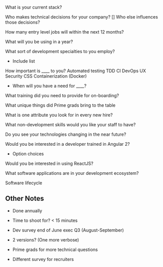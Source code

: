 What is your current stack?

Who makes technical decisions for your company?
  [] Who else influences those decisions?

How many entry level jobs will within the next 12 months?

What will you be using in a year?

What sort of development specialties to you employ?
* Include list

How important is ____ to you?
Automated testing
TDD
CI
DevOps
UX
Security
CSS
Containerization (Docker)

* When will you have a need for ____?

What training did you need to provide for on-boarding?

What unique things did Prime grads bring to the table

What is one attribute you look for in every new hire?

What non-development skills would you like your staff to have?

Do you see your technologies changing in the near future?

Would you be interested in a developer trained in Angular 2?
* Option choices

Would you be interested in using ReactJS?

What software applications are in your development ecosystem?

Software lifecycle

## Other Notes

* Done annually

* Time to shoot for? < 15 minutes

* Dev survey end of June exec Q3 (August-September)

* 2 versions? (One more verbose)

* Prime grads for more technical questions

* Different survey for recruiters
